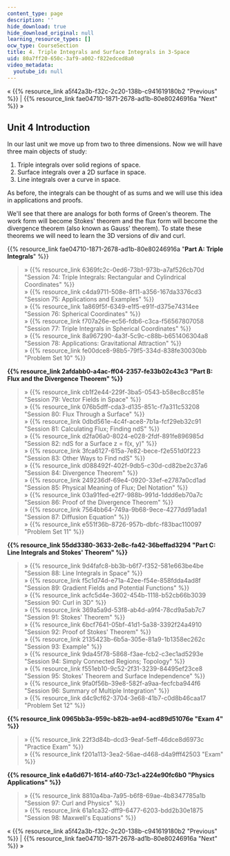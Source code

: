 ```yaml
---
content_type: page
description: ''
hide_download: true
hide_download_original: null
learning_resource_types: []
ocw_type: CourseSection
title: 4. Triple Integrals and Surface Integrals in 3-Space
uid: 80a7ff20-650c-3af9-a002-f822edced8a0
video_metadata:
  youtube_id: null
---
```


« {{% resource_link a5f42a3b-f32c-2c20-138b-c941619180b2 "Previous" %}} | {{% resource_link fae04710-1871-2678-ad1b-80e80246916a "Next" %}} »

Unit 4 Introduction
-------------------

In our last unit we move up from two to three dimensions. Now we will have three main objects of study:

1.  Triple integrals over solid regions of space.
2.  Surface integrals over a 2D surface in space.
3.  Line integrals over a curve in space.

As before, the integrals can be thought of as sums and we will use this idea in applications and proofs.

We'll see that there are analogs for both forms of Green's theorem. The work form will become Stokes' theorem and the flux form will become the divergence theorem (also known as Gauss' theorem). To state these theorems we will need to learn the 3D versions of div and curl.

{{% resource_link fae04710-1871-2678-ad1b-80e80246916a "**Part A: Triple Integrals**" %}}

> » {{% resource_link 6369fc2c-0ed6-73b1-973b-a7af526cb70d "Session 74: Triple Integrals: Rectangular and Cylindrical Coordinates" %}}  
> » {{% resource_link c4da9711-508e-8f11-a356-167da3376cd3 "Session 75: Applications and Examples" %}}  
> » {{% resource_link 1a869f5f-6349-e1f5-e91f-d375e74314ee "Session 76: Spherical Coordinates" %}}  
> » {{% resource_link f707a26e-ec56-fdb6-c3ca-f56567807058 "Session 77: Triple Integrals in Spherical Coordinates" %}}  
> » {{% resource_link 8a967290-4a3f-5c9c-c88b-b651406304a8 "Session 78: Applications: Gravitational Attraction" %}}  
> » {{% resource_link fe00dce8-98b5-79f5-334d-838fe30030bb "Problem Set 10" %}}

**{{% resource_link 2afdabb0-a4ac-ff04-2357-fe33b02c43c3 "Part B: Flux and the Divergence Theorem" %}}**

> » {{% resource_link cb1f2e44-229f-3ba5-0543-b58ec8cc851e "Session 79: Vector Fields in Space" %}}  
> » {{% resource_link 076b5dff-cda3-d135-851c-f7a311c53208 "Session 80: Flux Through a Surface" %}}  
> » {{% resource_link 0dbd561e-4c4f-ace8-7b1a-fcf29eb32c91 "Session 81: Calculating Flux; Finding ndS" %}}  
> » {{% resource_link d2fa06a0-8024-e028-2fdf-891fe896985d "Session 82: ndS for a Surface z = f(x, y)" %}}  
> » {{% resource_link 3fca6127-615a-7e82-bece-f2e551d0f223 "Session 83: Other Ways to Find ndS" %}}  
> » {{% resource_link d088492f-402f-9db5-c30d-cd82be2c37a6 "Session 84: Divergence Theorem" %}}  
> » {{% resource_link 249236df-69e4-0920-33ef-e2787a0cd1ad "Session 85: Physical Meaning of Flux; Del Notation" %}}  
> » {{% resource_link 03a91fed-e2f7-988b-991d-1ddd6eb70a7c "Session 86: Proof of the Divergence Theorem" %}}  
> » {{% resource_link 7564bb64-749a-9b68-9ece-4277dd91ada1 "Session 87: Diffusion Equation" %}}  
> » {{% resource_link e551f36b-8726-957b-dbfc-f83bac110097 "Problem Set 11" %}}

**{{% resource_link 55dd3380-3633-2e8c-fa42-36beffad3294 "Part C: Line Integrals and Stokes' Theorem" %}}**

> » {{% resource_link 9d4fafc8-bb3b-b6f7-f352-581e663be4be "Session 88: Line Integrals in Space" %}}  
> » {{% resource_link f5c1d74d-e71a-42ee-f54e-858fdda4ad8f "Session 89: Gradient Fields and Potential Functions" %}}  
> » {{% resource_link acfc5d4e-3602-454b-1118-b52cb66b3039 "Session 90: Curl in 3D" %}}  
> » {{% resource_link 369a5a9d-53f8-ab4d-a9f4-78cd9a5ab7c7 "Session 91: Stokes' Theorem" %}}  
> » {{% resource_link 6bcf7641-05bf-41d1-5a38-3392f24a4910 "Session 92: Proof of Stokes' Theorem" %}}  
> » {{% resource_link 2135423b-6b5a-305e-81a9-1b1358ec262c "Session 93: Example" %}}  
> » {{% resource_link 9da45f78-5868-f3ae-fcb2-c3ec1ad5293e "Session 94: Simply Connected Regions; Topology" %}}  
> » {{% resource_link f551eb10-9c52-2f31-3239-84495ef23ce8 "Session 95: Stokes' Theorem and Surface Independence" %}}  
> » {{% resource_link 9fa0f56b-39e8-582f-a9aa-fecfcba944f6 "Session 96: Summary of Multiple Integration" %}}  
> » {{% resource_link d4c9cf62-3704-3e68-41b7-c0d8b46caa17 "Problem Set 12" %}}

 **{{% resource_link 0965bb3a-959c-b82b-ae94-acd89d51076e "Exam 4" %}}**

> » {{% resource_link 22f3d84b-dcd3-9eaf-5eff-46dce8d6973c "Practice Exam" %}}  
> » {{% resource_link f201a113-3ea2-56ae-d468-d4a9fff42503 "Exam" %}}

**{{% resource_link e4a6d671-1614-af40-73c1-a224e90fc6b0 "Physics Applications" %}}**

> » {{% resource_link 8810a4ba-7a95-b6f8-69ae-4b8347785a1b "Session 97: Curl and Physics" %}}  
> » {{% resource_link 61a1ca32-dff9-6477-6203-bdd2b30e1875 "Session 98: Maxwell's Equations" %}}

« {{% resource_link a5f42a3b-f32c-2c20-138b-c941619180b2 "Previous" %}} | {{% resource_link fae04710-1871-2678-ad1b-80e80246916a "Next" %}} »